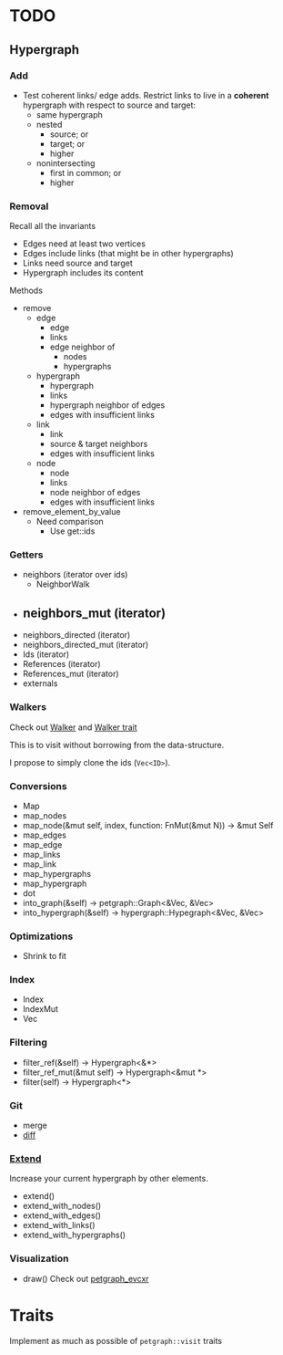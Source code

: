 # TODO

## Hypergraph

### Add 

- Test coherent links/ edge adds.
  Restrict links to live in a **coherent** hypergraph with respect to source and target:
  - same hypergraph
  - nested
    - source; or
    - target; or
    - higher
  - nonintersecting
    - first in common; or
    - higher

### Removal

Recall all the invariants

- Edges need at least two vertices
- Edges include links (that might be in other hypergraphs)
- Links need source and target
- Hypergraph includes its content

Methods

- remove
  - edge
    - edge
    - links
    - edge neighbor of 
      - nodes
      - hypergraphs
  - hypergraph
    - hypergraph
    - links
    - hypergraph neighbor of edges
    - edges with insufficient links
  - link
    - link
    - source & target neighbors
    - edges with insufficient links
  - node
    - node
    - links
    - node neighbor of edges
    - edges with insufficient links
- remove_element_by_value
  - Need comparison
    - Use get::ids

### Getters

- neighbors (iterator over ids)
  - NeighborWalk
- neighbors_mut (iterator)
  - 
- neighbors_directed (iterator)
- neighbors_directed_mut (iterator)
- Ids (iterator)
- References (iterator)
- References_mut (iterator)
- externals

### Walkers

Check out [Walker](https://docs.rs/petgraph/0.6.0/petgraph/visit/trait.Walker.html) and [Walker trait](https://github.com/petgraph/petgraph/issues/13)

This is to visit without borrowing from the data-structure.

I propose to simply clone the ids (`Vec<ID>`).

### Conversions

- Map
- map_nodes
- map_node(&mut self, index, function: FnMut(&mut N)) -> &mut Self
- map_edges
- map_edge
- map_links
- map_link
- map_hypergraphs
- map_hypergraph
- dot
- into_graph(&self) -> petgraph::Graph<&Vec<usize>, &Vec<usize>>
- into_hypergraph(&self) -> hypergraph::Hypegraph<&Vec<usize>, &Vec<usize>>

### Optimizations

- Shrink to fit

### Index

- Index
- IndexMut
- Vec<usize>

### Filtering

- filter_ref(&self) -> Hypergraph<&*>
- filter_ref_mut(&mut self) -> Hypergraph<&mut *>
- filter(self) -> Hypergraph<*>

### Git

- merge
- [diff](https://github.com/petgraph/petgraph/issues/320)

### [Extend](https://doc.rust-lang.org/nightly/core/iter/trait.Extend.html)

Increase your current hypergraph by other elements. 

- extend()
- extend_with_nodes()
- extend_with_edges()
- extend_with_links()
- extend_with_hypergraphs()

### Visualization

- draw()
  Check out [petgraph_evcxr](https://docs.rs/petgraph-evcxr/0.2.0/src/petgraph_evcxr/lib.rs.html#23-45)

# Traits

Implement as much as possible of `petgraph::visit` traits
